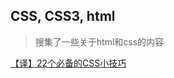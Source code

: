 ## CSS, CSS3, html
> 搜集了一些关于html和css的内容

[【译】22个必备的CSS小技巧](https://juejin.im/post/5c1101875188257afc713809)

